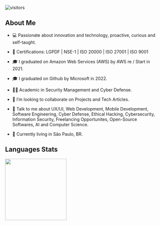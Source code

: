 ![visitors](https://visitor-badge.glitch.me/badge?page_id=luannutels.luannutels)
  
</p>

<h2> About Me </h2>

- 💻 Passionate about innovation and technology, proactive, curious and self-taught.

- 📄 Certifications: LGPDF | NSE-1 | ISO 20000 | ISO 27001 | ISO 9001

- 🎓 I graduated on Amazon Web Services (AWS) by AWS re / Start in 2021.

- 🎓 I graduated on Github by Microsoft in 2022.
  
- 👨‍🎓 Academic in Security Management and Cyber Defense.
  
- 👯 I’m looking to collaborate on Projects and Tech Articles.

- 💬 Talk to me about UX/UI, Web Development, Mobile Development, Software Engineering, Cyber Defense, Ethical Hacking, Cybersecurity, Information Security, Freelancing Opportunites, Open-Source Softwares, AI and Computer Science.
  
- 📍 Currently living in São Paulo, BR.
  
<h2> Languages Stats </h2>
  <div>
  <a href="https://github.com/luannutels">
  <img height="200em" src="https://github-readme-stats.vercel.app/api/top-langs/?username=luannutels&layout=compact&langs_count=7&theme=codeSTACKr"/>
  
  ##
